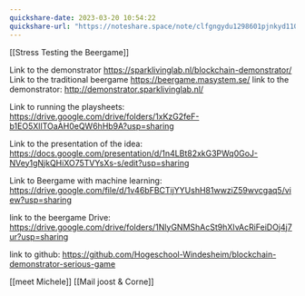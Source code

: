 ```yaml
---
quickshare-date: 2023-03-20 10:54:22
quickshare-url: "https://noteshare.space/note/clfgngydu1298601pjnkyd1102#8qq3jsU0tkkG8GPxQILrYdfFdMhwslv/s3TTJk8KGCM"
---
```


[[Stress Testing the Beergame]]

Link to the demonstrator  https://sparklivinglab.nl/blockchain-demonstrator/
Link to the traditional beergame https://beergame.masystem.se/
link to the demonstrator:
http://demonstrator.sparklivinglab.nl/

Link to running the playsheets: https://drive.google.com/drive/folders/1xKzG2feF-b1EO5XlITOaAH0eQW6hHb9A?usp=sharing

Link to the presentation of the idea:  https://docs.google.com/presentation/d/1n4LBt82xkG3PWq0GoJ-NVey1gNjkQHiXO75TVYsXs-s/edit?usp=sharing

Link to Beergame with machine learning: https://drive.google.com/file/d/1v46bFBCTijYYUshH81wwziZ59wvcgaq5/view?usp=sharing

link to the beergame Drive:
https://drive.google.com/drive/folders/1NlyGNMShAcSt9hXIvAcRiFeiDOj4j7ur?usp=sharing

link to github: https://github.com/Hogeschool-Windesheim/blockchain-demonstrator-serious-game


[[meet Michele]]
[[Mail joost & Corne]]



